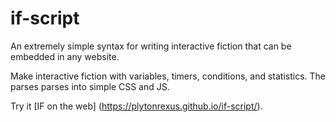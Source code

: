 # if-script
An extremely simple syntax for writing interactive fiction that can be embedded in any website.

Make interactive fiction with variables, timers, conditions, and statistics. The parses parses into simple CSS and JS.

Try it [IF on the web] (https://plytonrexus.github.io/if-script/).
